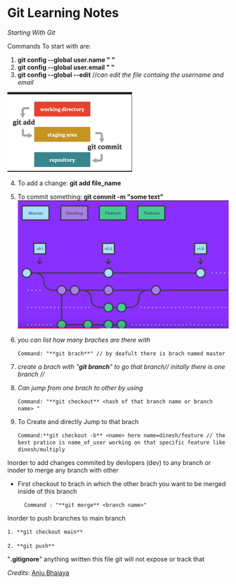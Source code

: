 # Git Learning Notes

*Starting With Git*

Commands To start with are:

1. **git config --global user.name " "**
2. **git config --global user.email " "**
3. **git config --global --edit** //*can edit the file containg the username and email*

<!----Images---->

![](assets/20230327_135323_ksnip_20230327-002622.png)

4. To add a change: **git add file_name**

5. To commit something: **git commit -m "some text"**
![](assets/20230327_135632_ksnip_20230327-002905.png)

6. *you can list how many braches are there with*

       Command: "**git brach**" // by deafult there is brach named master

7. *create a brach with "**git branch**" to go that branch// initally there is one branch //*</name>

8. *Can jump from one brach to other by using*

       Command: "**git checkout** <hash of that branch name or branch name> "

9. To Create and directly Jump to that brach

       Command:**git checkout -b** <name> here name=dinesh/feature // the best pratice is name_of_user working on that specific feature like dinesh/multiply

<p>Inorder to add changes commited by devlopers (dev) to any branch or inoder to merge any branch with other

* First checkout to brach in which the other brach you want to be merged inside of this branch</p>

        Command : "**git merge** <branch name>"

Inorder to push branches to main branch

    1. **git checkout main**

    2. **git push**

"**.gitignore**" anything written this file git will not expose or track that

*Credits*: [Anju Bhaiaya](https://www.youtube.com/watch?v=uaeKhfhYE0U)
